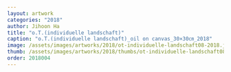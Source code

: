 ```yaml
---
layout: artwork
categories: "2018"
author: Jihoon Ha
title: "o.T.(individuelle landschaft)"
caption: "o.T.(individuelle landschaft)_oil on canvas_30×30㎝_2018"
image: /assets/images/artworks/2018/ot-individuelle-landschaft08-2018.jpg
thumb: /assets/images/artworks/2018/thumbs/ot-individuelle-landschaft08-2018.jpg
order: 2018004
---
```

